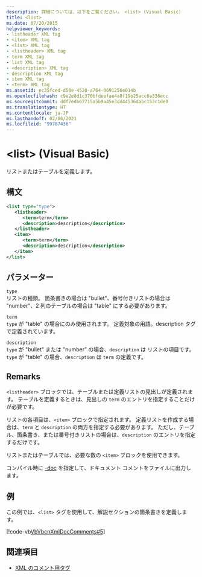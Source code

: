 ```yaml
---
description: 詳細については、以下をご覧ください。 <list> (Visual Basic)
title: <list>
ms.date: 07/20/2015
helpviewer_keywords:
- listheader XML tag
- <item> XML tag
- <list> XML tag
- <listheader> XML tag
- term XML tag
- list XML tag
- <description> XML tag
- description XML tag
- item XML tag
- <term> XML tag
ms.assetid: ec35fced-d58e-4520-a764-0691256e014b
ms.openlocfilehash: c9e2e8d1c370bfdeefae4a8f19b25acc6a336ecc
ms.sourcegitcommit: ddf7edb67715a5b9a45e3dd44536dabc153c1de0
ms.translationtype: HT
ms.contentlocale: ja-JP
ms.lasthandoff: 02/06/2021
ms.locfileid: "99787436"
---
```

# <a name="list-visual-basic"></a>\<list> (Visual Basic)

リストまたはテーブルを定義します。  
  
## <a name="syntax"></a>構文  
  
```xml  
<list type="type">  
   <listheader>  
      <term>term</term>  
      <description>description</description>  
   </listheader>  
   <item>  
      <term>term</term>  
      <description>description</description>  
   </item>  
</list>  
```  
  
## <a name="parameters"></a>パラメーター  

 `type`  
 リストの種類。 箇条書きの場合は "bullet"、番号付きリストの場合は "number"、2 列のテーブルの場合は "table" にする必要があります。  
  
 `term`  
 `type` が "table" の場合にのみ使用されます。 定義対象の用語。description タグで定義されています。  
  
 `description`  
 `type` が "bullet" または "number" の場合、`description` は リストの項目です。`type` が "table" の場合、`description` は `term` の定義です。  
  
## <a name="remarks"></a>Remarks  

 `<listheader>` ブロックでは、テーブルまたは定義リストの見出しが定義されます。 テーブルを定義するときは、見出しの `term` のエントリを指定することだけが必要です。  
  
 リストの各項目は、`<item>` ブロックで指定されます。 定義リストを作成する場合は、`term` と `description` の両方を指定する必要があります。 ただし、テーブル、箇条書き、または番号付きリストの場合は、`description` のエントリを指定するだけです。  
  
 リストまたはテーブルでは、必要な数の `<item>` ブロックを使用できます。  
  
 コンパイル時に [-doc](../../reference/command-line-compiler/doc.md) を指定して、ドキュメント コメントをファイルに出力します。  
  
## <a name="example"></a>例  

 この例では、`<list>` タグを使用して、解説セクションの箇条書きを定義します。  
  
 [!code-vb[VbVbcnXmlDocComments#5](~/samples/snippets/visualbasic/VS_Snippets_VBCSharp/VbVbcnXmlDocComments/VB/Class1.vb#5)]  
  
## <a name="see-also"></a>関連項目

- [XML のコメント用タグ](index.md)
